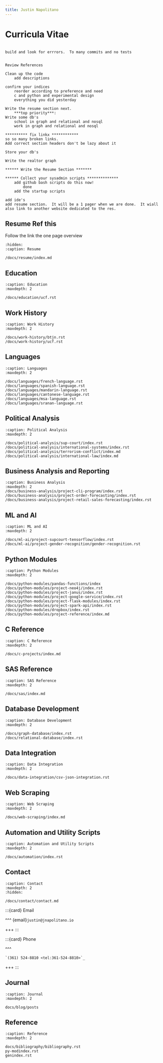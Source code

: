 ```yaml
---
title: Justin Napolitano
---
```


# Curricula Vitae

```{todo}

build and look for errrors.  To many commits and no tests


Review References

Clean up the code 
    add descriptions
        
confirm your indices
	reorder according to preference and need
	c and python and experimental design
	everything you did yesterday

Write the resume section next.  
    ***top priority***:
Write some db's 
    school in graph and relational and nosql
    work in graph and relational and nosql

********** fix linkx ************
so so many broken links.  
Add correct section headers don't be lazy about it

Store your db's

Write the realtor graph

****** Write the Resume Section *******

****** Collect your sysadmin scripts **************
    add github bash scripts do this now!
        done
    add the startup scripts

add ide's 
add resume section.  It will be a 1 pager when we are done.  It wiall also link to another website dedicated to the res. 
```

## Resume Ref this

Follow the link the one page overview

```{toctree}
:hidden:
:caption: Resume

/docs/resume/index.md
```

## Education


```{toctree}
:caption: Education
:maxdepth: 2

/docs/education/ucf.rst
```

## Work History

```{toctree}
:caption: Work History
:maxdepth: 2

/docs/work-history/btjn.rst
/docs/work-history/ucf.rst
```

## Languages

```{toctree}
:caption: Languages
:maxdepth: 2

/docs/languages/french-language.rst
/docs/languages/spanish-language.rst
/docs/languages/mandarin-language.rst
/docs/languages/cantonese-language.rst
/docs/languages/msa-language.rst
/docs/languages/sranan-language.rst
```

## Political Analysis

```{toctree}
:caption: Political Analysis
:maxdepth: 2

/docs/political-analysis/sup-court/index.rst
/docs/political-analysis/international-systems/index.rst
/docs/political-analysis/terrorism-conflict/index.md
/docs/political-analysis/international-law/index.md
```

## Business Analysis and Reporting

```{toctree}
:caption: Business Analysis
:maxdepth: 2
/docs/business-analysis/project-cli-program/index.rst
/docs/business-analysis/project-order-forecasting/index.rst
/docs/business-analysis/project-retail-sales-forecasting/index.rst
```


## ML and AI

```{toctree}
:caption: ML and AI
:maxdepth: 2

/docs/ml-ai/project-supcourt-tensorflow/index.rst
/docs/ml-ai/project-gender-recognition/gender-recognition.rst
```


## Python Modules

```{toctree}
:caption: Python Modules
:maxdepth: 2

/docs/python-modules/pandas-functions/index
/docs/python-modules/project-neo4j/index.rst
/docs/python-modules/project-janus/index.rst
/docs/python-modules/project-google-service/index.rst
/docs/python-modules/project-flask-modules/index.rst
/docs/python-modules/project-spark-api/index.rst
/docs/python-modules/dropbox/index.rst
/docs/python-modules/project-reference/index.md
```


## C Reference

```{toctree}
:caption: C Reference
:maxdepth: 2

/docs/c-projects/index.md
```

## SAS Reference


```{toctree}
:caption: SAS Reference
:maxdepth: 2

/docs/sas/index.md
```


## Database Development

```{toctree}
:caption: Database Development
:maxdepth: 2

/docs/graph-database/index.rst
/docs/relational-database/index.rst
```


## Data Integration

```{toctree}
:caption: Data Integration
:maxdepth: 2

/docs/data-integration/csv-json-integration.rst
```



## Web Scraping

```{toctree}
:caption: Web Scraping
:maxdepth: 2

/docs/web-scraping/index.md
```

## Automation and Utility Scripts

```{toctree}
:caption: Automation and Utility Scripts
:maxdepth: 2

/docs/automation/index.rst
```

## Contact 

```{toctree}
:caption: Contact
:maxdepth: 2
:hidden:

/docs/contact/contact.md
```

:::{card} Email

^^^
{email}`justin@jnapolitano.io`

+++
:::


:::{card} Phone

^^^
```{eval-rst}
`(361) 524-8810 <tel:361-524-8810>`_
```
+++
:::

## Journal 


```{toctree}
:caption: Journal
:maxdepth: 2

docs/blog/posts
```


## Reference



```{toctree}
:caption: Reference
:maxdepth: 2

docs/bibliography/bibliography.rst
py-modindex.rst
genindex.rst
```

